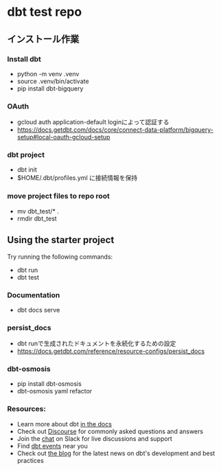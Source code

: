 # dbt test repo

## インストール作業

### Install dbt

- python -m venv .venv
- source .venv/bin/activate
- pip install dbt-bigquery

### OAuth

- gcloud auth application-default loginによって認証する
- https://docs.getdbt.com/docs/core/connect-data-platform/bigquery-setup#local-oauth-gcloud-setup

### dbt project

- dbt init
- $HOME/.dbt/profiles.yml に接続情報を保持


### move project files to repo root

- mv dbt_test/* .
- rmdir dbt_test

## Using the starter project

Try running the following commands:
- dbt run
- dbt test

### Documentation

- dbt docs serve

### persist_docs

- dbt runで生成されたドキュメントを永続化するための設定
- https://docs.getdbt.com/reference/resource-configs/persist_docs

### dbt-osmosis

- pip install dbt-osmosis
- dbt-osmosis yaml refactor


### Resources:
- Learn more about dbt [in the docs](https://docs.getdbt.com/docs/introduction)
- Check out [Discourse](https://discourse.getdbt.com/) for commonly asked questions and answers
- Join the [chat](https://community.getdbt.com/) on Slack for live discussions and support
- Find [dbt events](https://events.getdbt.com) near you
- Check out [the blog](https://blog.getdbt.com/) for the latest news on dbt's development and best practices
